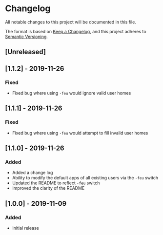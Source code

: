 # Changelog

All notable changes to this project will be documented in this file.

The format is based on [Keep a Changelog](https://keepachangelog.com/en/1.0.0/),
and this project adheres to [Semantic Versioning](https://semver.org/spec/v2.0.0.html).

## [Unreleased]

## [1.1.2] - 2019-11-26
### Fixed
* Fixed bug where using `-feu` would ignore valid user homes

## [1.1.1] - 2019-11-26
### Fixed
* Fixed bug where using `-feu` would attempt to fill invalid user homes

## [1.1.0] - 2019-11-26
### Added
* Added a change log
* Ability to modify the default apps of all existing users via the `-feu` switch
* Updated the README to reflect `-feu` switch
* Improved the clarity of the README

## [1.0.0] - 2019-11-09
### Added
* Initial release
